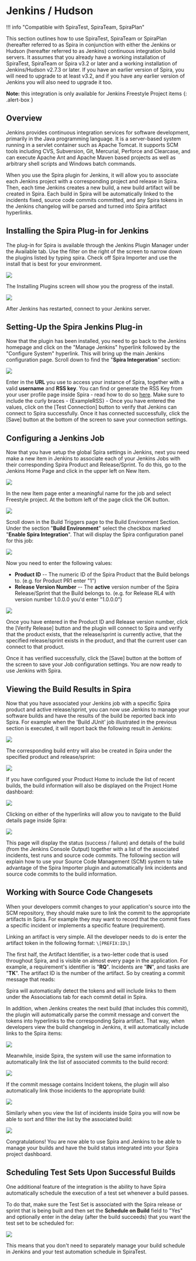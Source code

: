 # Jenkins / Hudson
!!! info "Compatible with SpiraTest, SpiraTeam, SpiraPlan"

This section outlines how to use SpiraTest, SpiraTeam or SpiraPlan (hereafter referred to as Spira in conjunction with either the Jenkins or Hudson (hereafter referred to as Jenkins) continuous integration build servers. It assumes that you already have a working installation of SpiraTest, SpiraTeam or Spira v3.2 or later and a working installation of Jenkins/Hudson v2.7.3 or later. If you have an earlier version of Spira, you will need to upgrade to at least v3.2, and if you have any earlier version of Jenkins you will also need to upgrade it too.

**Note:** this integration is only available for Jenkins Freestyle Project items
{: .alert-box }


## Overview
Jenkins provides continuous integration services for software development, primarily in the Java programming language. It is a server-based system running in a servlet container such as Apache Tomcat. It supports SCM tools including CVS, Subversion, Git, Mercurial, Perforce and Clearcase, and can execute Apache Ant and Apache Maven based projects as well as arbitrary shell scripts and Windows batch commands.

When you use the Spira plugin for Jenkins, it will allow you to associate each Jenkins project with a corresponding project and release in Spira. Then, each time Jenkins creates a new build, a new build artifact will be created in Spira. Each build in Spira will be automatically linked to the incidents fixed, source code commits committed, and any Spira tokens in the Jenkins changelog will be parsed and turned into Spira artifact hyperlinks.


## Installing the Spira Plug-in for Jenkins
The plug-in for Spira is available through the Jenkins Plugin Manager under the Available tab. Use the filter on the right of the screen to narrow down the plugins listed by typing spira. Check off Spira Importer and use the install that is best for your environment.

![](img/Jenkins__Hudson_4.png)

The Installing Plugins screen will show you the progress of  the install.

![](img/Jenkins__Hudson_7.png)

After Jenkins has restarted, connect to your Jenkins server.


## Setting-Up the Spira Jenkins Plug-in
Now that the plugin has been installed, you need to go back to the Jenkins homepage and click on the "Manage Jenkins" hyperlink followed by the "Configure System" hyperlink. This will bring up the main Jenkins configuration page. Scroll down to find the "**Spira Integeration**" section:

![](img/Jenkins__Hudson_8.png)

Enter in the **URL** you use to access your instance of Spira, together with a valid **username** and **RSS key**. You can find or generate the RSS Key from your user profile page inside Spira - read
how to do so [here](http://spiradoc.inflectra.com/HowTo-Guides/Users-profile-management/#how-to-get-or-make-your-rss-token-or-api-key). Make sure to include the curly braces - {ExampleRSS} - Once you have entered the values, click on the \[Test Connection\] button to verify that Jenkins can connect to Spira successfully. Once it has connected successfully, click the \[Save\] button at the bottom of the screen to save your connection settings.


## Configuring a Jenkins Job
Now that you have setup the global Spira settings in Jenkins, next you need make a new item in Jenkins to associate each of your Jenkins Jobs with their corresponding Spira Product and Release/Sprint. To do this,  go to the Jenkins Home Page and click in the upper left on New Item.

![](img/Jenkins__Hudson_2.png)

In the new Item page enter a meaningful name for the job and select Freestyle project.  At the bottom left of the page click the OK button.

![](img/Jenkins__Hudson_3.png)

Scroll down in the Build Triggers page to the Build Environment Section. Under the section "**Build Environment**" select the checkbox marked "**Enable Spira Integration**". That will display the Spira configuration panel for this job:

![](img/Jenkins__Hudson_9.png)

Now you need to enter the following values:

- **Product ID** -- The numeric ID of the Spira Product that the Build belongs to. (e.g. for Product PR1 enter "1")
- **Release Version Number** -- The **active** version number of the Spira Release/Sprint that the Build belongs to. (e.g. for Release RL4 with version number 1.0.0.0 you'd enter "1.0.0.0")

![](img/Jenkins__Hudson_10.png)

Once you have entered in the Product ID and Release version number, click the \[Verify Release\] button and the plugin will connect to Spira and verify that the product exists, that the release/sprint is currently active, that the specified release/sprint exists in the product, and that the current user can connect to that product.

Once it has verified successfully, click the \[Save\] button at the bottom of the screen to save your Job configuration settings. You are now ready to use Jenkins with Spira.


## Viewing the Build Results in Spira
Now that you have associated your Jenkins job with a specific Spira product and active release/sprint, you can now use Jenkins to manage your software builds and have the results of the build be reported back into Spira. For example when the 'Build JUnit' job illustrated in the previous section is executed, it will report back the following result in Jenkins:

![](img/Jenkins__Hudson_11.png)

The corresponding build entry will also be created in Spira under the specified product and release/sprint:

![](img/Jenkins__Hudson_12.png)

If you have configured your Product Home to include the list of recent builds, the build information will also be displayed on the Project Home dashboard:

![](img/Jenkins__Hudson_13.png)

Clicking on either of the hyperlinks will allow you to navigate to the Build details page inside Spira:

![](img/Jenkins__Hudson_14.png)

This page will display the status (success / failure) and details of the build (from the Jenkins Console Output) together with a list of the associated incidents, test runs and source code commits. The following section will explain how to use your Source Code Management (SCM) system to take advantage of the Spira Importer plugin and automatically link incidents and source code commits to the build information.


## Working with Source Code Changesets
When your developers commit changes to your application's source into the SCM repository, they should make sure to link the commit to the appropriate artifacts in Spira. For example they may want to record that the commit fixes a specific incident or implements a specific feature (requirement).

Linking an artifact is very simple. All the developer needs to do is enter the artifact token in the following format: `\[PREFIX:ID\]`

The first half, the Artifact Identifier, is a two-letter code that is used throughout Spira, and is visible on almost every page in the application. For example, a requirement's identifier is "**RQ**". Incidents are "**IN**", and tasks are "**TK**". The artifact ID is the number of the artifact. So by creating a commit message that reads:

Spira will automatically detect the tokens and will include links to them under the Associations tab for each commit detail in Spira.

In addition, when Jenkins creates the next build (that includes this commit), the plugin will automatically parse the commit message and convert the tokens into hyperlinks to the corresponding Spira artifact. That way, when developers view the build changelog in Jenkins, it will automatically include links to the Spira items:

![](img/Jenkins__Hudson_15.png)

Meanwhile, inside Spira, the system will use the same information to automatically link the list of associated commits to the build record:

![](img/Jenkins__Hudson_16.png)

If the commit message contains Incident tokens, the plugin will also automatically link those incidents to the appropriate build:

![](img/Jenkins__Hudson_17.png)

Similarly when you view the list of incidents inside Spira you will now be able to sort and filter the list by the associated build:

![](img/Jenkins__Hudson_18.png)

Congratulations! You are now able to use Spira and Jenkins to be able to manage your builds and have the build status integrated into your Spira project dashboard.


## Scheduling Test Sets Upon Successful Builds
One additional feature of the integration is the ability to have Spira automatically schedule the execution of a test set whenever a build passes.

To do that, make sure the Test Set is associated with the Spira release or sprint that is being built and then set the **Schedule on Build** field to "Yes" and optionally enter in the delay (after the build succeeds) that you want the test set to be scheduled for:

![](img/Jenkins__Hudson_19.png)

This means that you don't need to separately manage your build schedule in Jenkins and your test automation schedule in SpiraTest.
